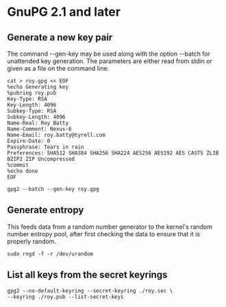 # GnuPG 2.1 and later

## Generate a new key pair

The command --gen-key may be used along with the option --batch for unattended key generation. The parameters are either read from stdin or given as a file on the command line.

```
cat > roy.gpg << EOF
%echo Generating key
%pubring roy.pub
Key-Type: RSA 
Key-Length: 4096
Subkey-Type: RSA 
Subkey-Length: 4096
Name-Real: Roy Batty
Name-Comment: Nexus-6
Name-Email: roy.batty@tyrell.com
Expire-Date: 0
Passphrase: Tears in rain
Preferences: SHA512 SHA384 SHA256 SHA224 AES256 AES192 AES CAST5 ZLIB BZIP2 ZIP Uncompressed
%commit
%echo done
EOF
```

```
gpg2 --batch --gen-key roy.gpg
```

## Generate entropy

This feeds data from a random number generator to the kernel's random number entropy pool, after first checking the data to ensure that it is properly random.

```
sudo rngd -f -r /dev/urandom
```

## List all keys from the secret keyrings

```
gpg2 --no-default-keyring --secret-keyring ./roy.sec \
--keyring ./roy.pub --list-secret-keys
```
